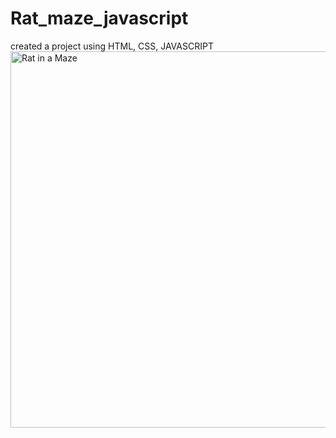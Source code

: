 ﻿# Rat_maze_javascript
created a project using HTML, CSS, JAVASCRIPT
<img width="602" alt="Rat in a Maze" src="https://github.com/ilanchezhian-m/Rat_maze_javascript/assets/83200533/5eba8251-2ac4-4851-b224-6ae52bfc0e72">
